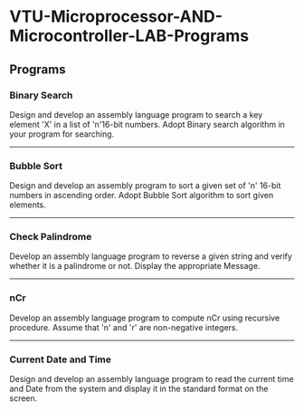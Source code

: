 # VTU-Microprocessor-AND-Microcontroller-LAB-Programs

## Programs

### Binary Search
Design and develop an assembly language program to search a key element 'X' in a list of 'n'16-bit numbers. Adopt Binary search algorithm in your program for searching.

---
### Bubble Sort
Design and develop an assembly program to sort a given set of 'n' 16-bit numbers in ascending order. Adopt Bubble Sort algorithm to sort given elements.

---
### Check Palindrome
Develop an assembly language program to reverse a given string and verify whether it is a palindrome or not. Display the appropriate Message.

---
### nCr
Develop an assembly language program to compute nCr using recursive procedure. Assume that 'n' and 'r' are non-negative integers.

---
### Current Date and Time
Design and develop an assembly language program to read the current time and Date from the system and display it in the standard format on the screen.
